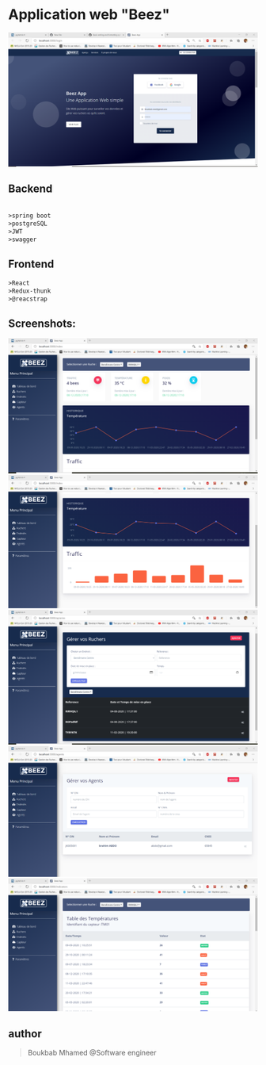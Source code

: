 #  Application web "Beez"

![Alt text](/screenshots/login.png?raw=true "login")


## Backend  
```

>spring boot
>postgreSQL
>JWT
>swagger
```



## Frontend  
```
>React
>Redux-thunk
>@reacstrap

```
## Screenshots:  

![Alt text](/screenshots/tbord1.png?raw=true "login")
![Alt text](/screenshots/tbord2.png?raw=true "login")
![Alt text](/screenshots/addruche.png?raw=true "login")
![Alt text](/screenshots/agents.png?raw=true "login")
![Alt text](/screenshots/temp.png?raw=true "login")



## author   
  >Boukbab Mhamed @Software engineer
  
